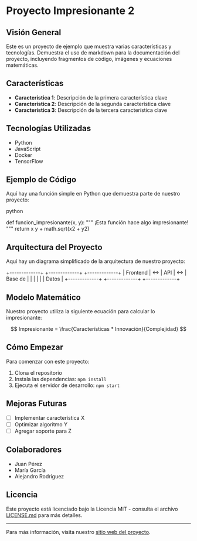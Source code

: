 # Proyecto Impresionante 2

## Visión General

Este es un proyecto de ejemplo que muestra varias características y tecnologías. Demuestra el uso de markdown para la documentación del proyecto, incluyendo fragmentos de código, imágenes y ecuaciones matemáticas.

## Características

- **Característica 1**: Descripción de la primera característica clave
- **Característica 2**: Descripción de la segunda característica clave
- **Característica 3**: Descripción de la tercera característica clave

## Tecnologías Utilizadas

- Python
- JavaScript
- Docker
- TensorFlow

## Ejemplo de Código

Aquí hay una función simple en Python que demuestra parte de nuestro proyecto:

python

def funcion_impresionante(x, y):
"""
¡Esta función hace algo impresionante!
"""
return x y + math.sqrt(x2 + y2)


## Arquitectura del Proyecto

Aquí hay un diagrama simplificado de la arquitectura de nuestro proyecto:

+-------------+ +-------------+ +-------------+
| Frontend | <-> | API | <-> | Base de |
| | | | | Datos |
+-------------+ +-------------+ +-------------+


## Modelo Matemático

Nuestro proyecto utiliza la siguiente ecuación para calcular lo impresionante:

$$ Impresionante = \frac{Características * Innovación}{Complejidad} $$

## Cómo Empezar

Para comenzar con este proyecto:

1. Clona el repositorio
2. Instala las dependencias: `npm install`
3. Ejecuta el servidor de desarrollo: `npm start`

## Mejoras Futuras

- [ ] Implementar característica X
- [ ] Optimizar algoritmo Y
- [ ] Agregar soporte para Z

## Colaboradores

- Juan Pérez
- María García
- Alejandro Rodríguez

## Licencia

Este proyecto está licenciado bajo la Licencia MIT - consulta el archivo [LICENSE.md](LICENSE.md) para más detalles.

---

Para más información, visita nuestro [sitio web del proyecto](https://www.proyectoimpresionante.com).